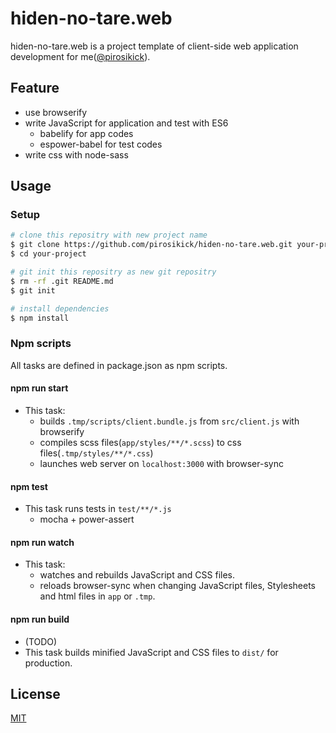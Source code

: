 # hiden-no-tare.web

hiden-no-tare.web is a project template of client-side web application development for me([@pirosikick](https://github.com/pirosikick/)).

## Feature

- use browserify
- write JavaScript for application and test with ES6
    - babelify for app codes
    - espower-babel for test codes
- write css with node-sass

## Usage

### Setup

```sh
# clone this repositry with new project name
$ git clone https://github.com/pirosikick/hiden-no-tare.web.git your-project
$ cd your-project

# git init this repositry as new git repositry
$ rm -rf .git README.md
$ git init

# install dependencies
$ npm install
```

### Npm scripts

All tasks are defined in package.json as npm scripts.

#### npm run start

- This task:
  - builds `.tmp/scripts/client.bundle.js` from `src/client.js` with browserify
  - compiles scss files(`app/styles/**/*.scss`) to css files(`.tmp/styles/**/*.css`)
  - launches web server on `localhost:3000` with browser-sync

#### npm test

- This task runs tests in `test/**/*.js`
  - mocha + power-assert

#### npm run watch

- This task:
  - watches and rebuilds JavaScript and CSS files.
  - reloads browser-sync when changing JavaScript files, Stylesheets and html files in `app` or `.tmp`.

#### npm run build

- (TODO)
- This task builds minified JavaScript and CSS files to `dist/` for production.

## License

[MIT](http://pirosikick.mit-license.org/)
